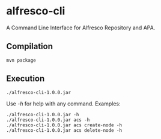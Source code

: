# alfresco-cli
A Command Line Interface for Alfresco Repository and APA.

## Compilation

    mvn package

## Execution

    ./alfresco-cli-1.0.0.jar

Use *-h* for help with any command.
Examples:

    ./alfresco-cli-1.0.0.jar -h
    ./alfresco-cli-1.0.0.jar acs -h
    ./alfresco-cli-1.0.0.jar acs create-node -h
    ./alfresco-cli-1.0.0.jar acs delete-node -h

    